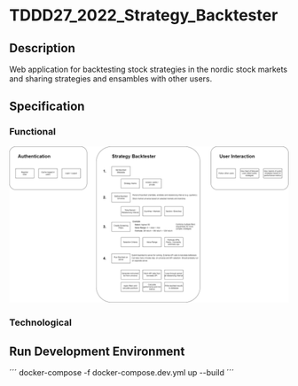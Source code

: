 # TDDD27_2022_Strategy_Backtester

## Description
Web application for backtesting stock strategies in the nordic stock markets and sharing strategies and ensambles with other users.



## Specification
### Functional
![alt text](/documents%20and%20diagrams/functional%20specification.drawio.png)

### Technological

## Run Development Environment
´´´
docker-compose -f docker-compose.dev.yml up --build
´´´